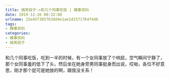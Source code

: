 ```yaml
---
title: 搞笑段子->和几个同事吃饭 | 糗事百科
date: 2019-12-26 00:32:08
urlname: 15e45f305763dd4e1ae1d1571764f4d6
tags: 
- 糗事百科
categories:
- 糗事百科
- 搞笑段子
---
```

和几个同事吃饭，吃到一半的时候，有一个女同事放了个响屁，空气瞬间宁静了，那个女同事羞的低下了头，然后坐在她身旁男同事挺身而出说，哎呦，各位不好意思，刚才那个屁可是她放的啊，跟我没关系！


